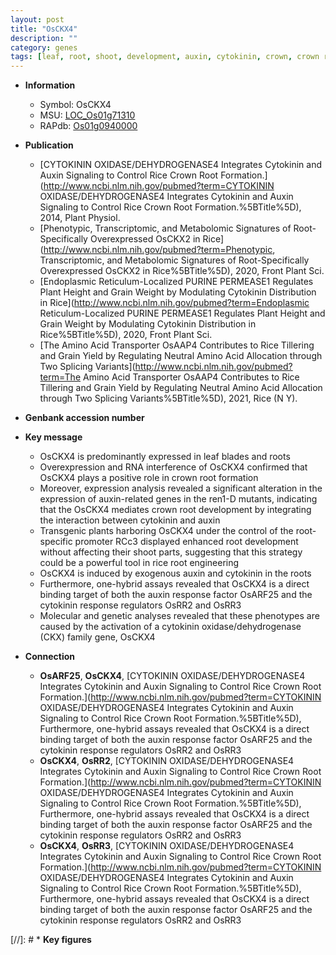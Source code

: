 ```yaml
---
layout: post
title: "OsCKX4"
description: ""
category: genes
tags: [leaf, root, shoot, development, auxin, cytokinin, crown, crown root, root development, cytokinin response, auxin response]
---
```


* **Information**  
    + Symbol: OsCKX4  
    + MSU: [LOC_Os01g71310](http://rice.plantbiology.msu.edu/cgi-bin/ORF_infopage.cgi?orf=LOC_Os01g71310)  
    + RAPdb: [Os01g0940000](http://rapdb.dna.affrc.go.jp/viewer/gbrowse_details/irgsp1?name=Os01g0940000)  

* **Publication**  
    + [CYTOKININ OXIDASE/DEHYDROGENASE4 Integrates Cytokinin and Auxin Signaling to Control Rice Crown Root Formation.](http://www.ncbi.nlm.nih.gov/pubmed?term=CYTOKININ OXIDASE/DEHYDROGENASE4 Integrates Cytokinin and Auxin Signaling to Control Rice Crown Root Formation.%5BTitle%5D), 2014, Plant Physiol.
    + [Phenotypic, Transcriptomic, and Metabolomic Signatures of Root-Specifically Overexpressed OsCKX2 in Rice](http://www.ncbi.nlm.nih.gov/pubmed?term=Phenotypic, Transcriptomic, and Metabolomic Signatures of Root-Specifically Overexpressed OsCKX2 in Rice%5BTitle%5D), 2020, Front Plant Sci.
    + [Endoplasmic Reticulum-Localized PURINE PERMEASE1 Regulates Plant Height and Grain Weight by Modulating Cytokinin Distribution in Rice](http://www.ncbi.nlm.nih.gov/pubmed?term=Endoplasmic Reticulum-Localized PURINE PERMEASE1 Regulates Plant Height and Grain Weight by Modulating Cytokinin Distribution in Rice%5BTitle%5D), 2020, Front Plant Sci.
    + [The Amino Acid Transporter OsAAP4 Contributes to Rice Tillering and Grain Yield by Regulating Neutral Amino Acid Allocation through Two Splicing Variants](http://www.ncbi.nlm.nih.gov/pubmed?term=The Amino Acid Transporter OsAAP4 Contributes to Rice Tillering and Grain Yield by Regulating Neutral Amino Acid Allocation through Two Splicing Variants%5BTitle%5D), 2021, Rice (N Y).

* **Genbank accession number**  

* **Key message**  
    + OsCKX4 is predominantly expressed in leaf blades and roots
    + Overexpression and RNA interference of OsCKX4 confirmed that OsCKX4 plays a positive role in crown root formation
    + Moreover, expression analysis revealed a significant alteration in the expression of auxin-related genes in the ren1-D mutants, indicating that the OsCKX4 mediates crown root development by integrating the interaction between cytokinin and auxin
    + Transgenic plants harboring OsCKX4 under the control of the root-specific promoter RCc3 displayed enhanced root development without affecting their shoot parts, suggesting that this strategy could be a powerful tool in rice root engineering
    + OsCKX4 is induced by exogenous auxin and cytokinin in the roots
    + Furthermore, one-hybrid assays revealed that OsCKX4 is a direct binding target of both the auxin response factor OsARF25 and the cytokinin response regulators OsRR2 and OsRR3
    + Molecular and genetic analyses revealed that these phenotypes are caused by the activation of a cytokinin oxidase/dehydrogenase (CKX) family gene, OsCKX4

* **Connection**  
    + __OsARF25__, __OsCKX4__, [CYTOKININ OXIDASE/DEHYDROGENASE4 Integrates Cytokinin and Auxin Signaling to Control Rice Crown Root Formation.](http://www.ncbi.nlm.nih.gov/pubmed?term=CYTOKININ OXIDASE/DEHYDROGENASE4 Integrates Cytokinin and Auxin Signaling to Control Rice Crown Root Formation.%5BTitle%5D), Furthermore, one-hybrid assays revealed that OsCKX4 is a direct binding target of both the auxin response factor OsARF25 and the cytokinin response regulators OsRR2 and OsRR3
    + __OsCKX4__, __OsRR2__, [CYTOKININ OXIDASE/DEHYDROGENASE4 Integrates Cytokinin and Auxin Signaling to Control Rice Crown Root Formation.](http://www.ncbi.nlm.nih.gov/pubmed?term=CYTOKININ OXIDASE/DEHYDROGENASE4 Integrates Cytokinin and Auxin Signaling to Control Rice Crown Root Formation.%5BTitle%5D), Furthermore, one-hybrid assays revealed that OsCKX4 is a direct binding target of both the auxin response factor OsARF25 and the cytokinin response regulators OsRR2 and OsRR3
    + __OsCKX4__, __OsRR3__, [CYTOKININ OXIDASE/DEHYDROGENASE4 Integrates Cytokinin and Auxin Signaling to Control Rice Crown Root Formation.](http://www.ncbi.nlm.nih.gov/pubmed?term=CYTOKININ OXIDASE/DEHYDROGENASE4 Integrates Cytokinin and Auxin Signaling to Control Rice Crown Root Formation.%5BTitle%5D), Furthermore, one-hybrid assays revealed that OsCKX4 is a direct binding target of both the auxin response factor OsARF25 and the cytokinin response regulators OsRR2 and OsRR3

[//]: # * **Key figures**  


